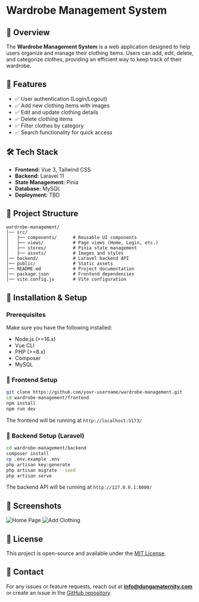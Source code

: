 # Wardrobe Management System

## 📌 Overview
The **Wardrobe Management System** is a web application designed to help users organize and manage their clothing items. Users can add, edit, delete, and categorize clothes, providing an efficient way to keep track of their wardrobe.

## 🚀 Features
- ✅ User authentication (Login/Logout)
- ✅ Add new clothing items with images
- ✅ Edit and update clothing details
- ✅ Delete clothing items
- ✅ Filter clothes by category
- ✅ Search functionality for quick access

## 🛠 Tech Stack
- **Frontend:** Vue 3, Tailwind CSS
- **Backend:** Laravel 11
- **State Management:** Pinia
- **Database:** MySQL
- **Deployment:** TBD

## 📂 Project Structure
```
wardrobe-management/
│── src/
│   ├── components/      # Reusable UI components
│   ├── views/           # Page views (Home, Login, etc.)
│   ├── stores/          # Pinia state management
│   ├── assets/          # Images and styles
│── backend/             # Laravel backend API
│── public/              # Static assets
│── README.md            # Project documentation
│── package.json         # Frontend dependencies
│── vite.config.js       # Vite configuration
```

## 🔧 Installation & Setup
### Prerequisites
Make sure you have the following installed:
- Node.js (>=16.x)
- Vue CLI
- PHP (>=8.x)
- Composer
- MySQL

### 📌 Frontend Setup
```bash
git clone https://github.com/your-username/wardrobe-management.git
cd wardrobe-management/frontend
npm install
npm run dev
```
The frontend will be running at `http://localhost:5173/`

### 📌 Backend Setup (Laravel)
```bash
cd wardrobe-management/backend
composer install
cp .env.example .env
php artisan key:generate
php artisan migrate --seed
php artisan serve
```
The backend API will be running at `http://127.0.0.1:8000/`

## 📸 Screenshots
![Home Page](https://via.placeholder.com/800x400)
![Add Clothing](https://via.placeholder.com/800x400)

## 📜 License
This project is open-source and available under the [MIT License](LICENSE).

## 📩 Contact
For any issues or feature requests, reach out at **info@dungamaternity.com** or create an issue in the [GitHub repository](https://github.com/nimba005/wardrobe-management).

